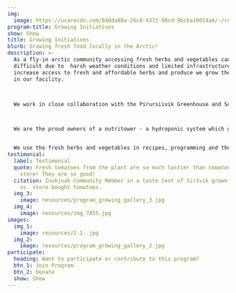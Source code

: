 ```yaml
---
img:
  image: https://ucarecdn.com/84dda80a-26c8-4372-90cd-9bcba10014a4/-/resize/800x/programs_growing-min.jpg
program-title: Growing Initiatives
show: Show
title: Growing Initiatives
blurb: Growing fresh food locally in the Arctic!
description: >-
  As a fly-in arctic community accessing fresh herbs and vegetables can be
  difficult due to  harsh weather conditions and limited infrastructure. To
  increase access to fresh and affordable herbs and produce we grow them indoors
  in our facility.



  We work in close collaboration with the Pirursiivik Greenhouse and Social Arts Project, who help us with our growing related initiatives from sprouting to composting.



  We are the proud owners of a nutritower - a hydroponic system which grows leafy herbs and vegetables without the use of soil. Our window garden and outdoor cold frame provide us the space to experiment with the growth of tomatoes, garlic, bok choy and more!


  We use the fresh herbs and vegetables in recipes, programming and they are regularly harvested and taken home by community members.
testimonial:
  label: Testimonial
  quote: Fresh tomatoes from the plant are so much tastier than tomatoes from the
    store! They are so good!
  citation: Inukjuak Community Member in a taste test of Sirivik grown tomatoes
    vs. store bought tomatoes.
  img_3:
    image: resources/program_growing_gallery_3.jpg
  img_4:
    image: resources/img_7855.jpg
images:
  img_1:
    image: resources/2-1-.jpg
  img_2:
    image: resources/program_growing_gallery_2.jpg
participate:
  heading: Want to participate or contribute to this program?
  btn_1: Join Program
  btn_2: Donate
  show: Show
---
```

